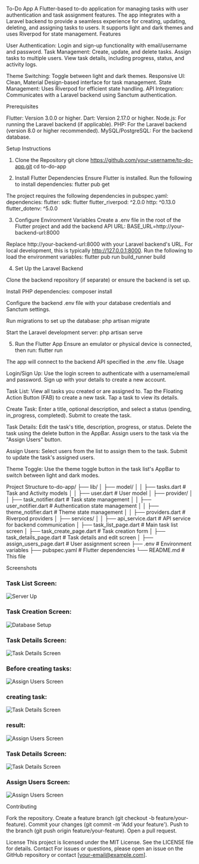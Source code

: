 To-Do App
A Flutter-based to-do application for managing tasks with user authentication and task assignment features. The app integrates with a Laravel backend to provide a seamless experience for creating, updating, deleting, and assigning tasks to users. It supports light and dark themes and uses Riverpod for state management.
Features

User Authentication: Login and sign-up functionality with email/username and password.
Task Management:
Create, update, and delete tasks.
Assign tasks to multiple users.
View task details, including progress, status, and activity logs.


Theme Switching: Toggle between light and dark themes.
Responsive UI: Clean, Material Design-based interface for task management.
State Management: Uses Riverpod for efficient state handling.
API Integration: Communicates with a Laravel backend using Sanctum authentication.

Prerequisites

Flutter: Version 3.0.0 or higher.
Dart: Version 2.17.0 or higher.
Node.js: For running the Laravel backend (if applicable).
PHP: For the Laravel backend (version 8.0 or higher recommended).
MySQL/PostgreSQL: For the backend database.

Setup Instructions
1. Clone the Repository
git clone https://github.com/your-username/to-do-app.git
cd to-do-app

2. Install Flutter Dependencies
Ensure Flutter is installed. Run the following to install dependencies:
flutter pub get

The project requires the following dependencies in pubspec.yaml:
dependencies:
  flutter:
    sdk: flutter
  flutter_riverpod: ^2.0.0
  http: ^0.13.0
  flutter_dotenv: ^5.0.0

3. Configure Environment Variables
Create a .env file in the root of the Flutter project and add the backend API URL:
BASE_URL=http://your-backend-url:8000

Replace http://your-backend-url:8000 with your Laravel backend's URL. For local development, this is typically http://127.0.0.1:8000.
Run the following to load the environment variables:
flutter pub run build_runner build

4. Set Up the Laravel Backend

Clone the backend repository (if separate) or ensure the backend is set up.

Install PHP dependencies:
composer install


Configure the backend .env file with your database credentials and Sanctum settings.

Run migrations to set up the database:
php artisan migrate


Start the Laravel development server:
php artisan serve



5. Run the Flutter App
Ensure an emulator or physical device is connected, then run:
flutter run

The app will connect to the backend API specified in the .env file.
Usage

Login/Sign Up: 
Use the login screen to authenticate with a username/email and password.
Sign up with your details to create a new account.


Task List:
View all tasks you created or are assigned to.
Tap the Floating Action Button (FAB) to create a new task.
Tap a task to view its details.


Create Task:
Enter a title, optional description, and select a status (pending, in_progress, completed).
Submit to create the task.


Task Details:
Edit the task's title, description, progress, or status.
Delete the task using the delete button in the AppBar.
Assign users to the task via the "Assign Users" button.


Assign Users:
Select users from the list to assign them to the task.
Submit to update the task's assigned users.


Theme Toggle:
Use the theme toggle button in the task list's AppBar to switch between light and dark modes.



Project Structure
to-do-app/
├── lib/
│   ├── model/
│   │   ├── tasks.dart          # Task and Activity models
│   │   ├── user.dart           # User model
│   ├── provider/
│   │   ├── task_notifier.dart  # Task state management
│   │   ├── user_notifier.dart  # Authentication state management
│   │   ├── theme_notifier.dart # Theme state management
│   │   ├── providers.dart      # Riverpod providers
│   ├── services/
│   │   ├── api_service.dart    # API service for backend communication
│   ├── task_list_page.dart     # Main task list screen
│   ├── task_create_page.dart   # Task creation form
│   ├── task_details_page.dart  # Task details and edit screen
│   ├── assign_users_page.dart  # User assignment screen
├── .env                        # Environment variables
├── pubspec.yaml                # Flutter dependencies
└── README.md                   # This file

Screenshots
### Task List Screen:
![Server Up](screenshots/image1.png)

### Task Creation Screen:
![Database Setup](screenshots/image2.png)

### Task Details Screen:
![Task Details Screen](screenshots/task_details.png)

### Before creating tasks:
![Assign Users Screen](screenshots/image3.pngg)

### creating task:
![Task Details Screen](screenshots/image4.png)

### result:
![Assign Users Screen](screenshots/image6.png)

### Task Details Screen:
![Task Details Screen](screenshots/task_details.png)

### Assign Users Screen:
![Assign Users Screen](screenshots/assign_users.png)


Contributing

Fork the repository.
Create a feature branch (git checkout -b feature/your-feature).
Commit your changes (git commit -m 'Add your feature').
Push to the branch (git push origin feature/your-feature).
Open a pull request.

License
This project is licensed under the MIT License. See the LICENSE file for details.
Contact
For issues or questions, please open an issue on the GitHub repository or contact [your-email@example.com].